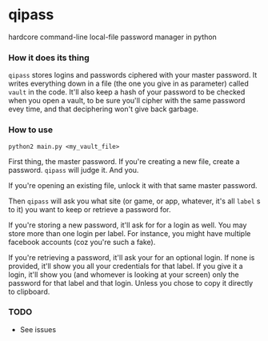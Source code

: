 # qipass
hardcore command-line local-file password manager in python

### How it does its thing

`qipass` stores logins and passwords ciphered with your master password. It writes everything down in a file (the one you give in as parameter) called `vault` in the code.
It'll also keep a hash of your password to be checked when you open a vault, to be sure you'll cipher with the same password evey time, and that deciphering won't give back garbage.

### How to use

```python2 main.py <my_vault_file>```

First thing, the master password. If you're creating a new file, create a password. `qipass` will judge it. And you.

If you're opening an existing file, unlock it with that same master password.

Then `qipass` will ask you what site (or game, or app, whatever, it's all `label` s to it) you want to keep or retrieve a password for.

If you're storing a new password, it'll ask for for a login as well. You may store more than one login per label. For instance, you might have multiple facebook accounts (coz you're such a fake).

If you're retrieving a password, it'll ask your for an optional login. If none is provided, it'll show you all your credentials for that label. If you give it a login, it'll show you (and whomever is looking at your screen) only the password for that label and that login. Unless you chose to copy it directly to clipboard.

### TODO

- See issues
